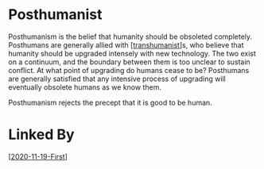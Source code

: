 # Posthumanist

Posthumanism is the belief that humanity should be obsoleted completely.  Posthumans are generally allied with [[transhumanist]]s, who believe that humanity should be upgraded intensely with new technology.  The two exist on a continuum, and the boundary between them is too unclear to sustain conflict.  At what point of upgrading do humans cease to be?  Posthumans are generally satisfied that any intensive process of upgrading will eventually obsolete humans as we know them.

Posthumanism rejects the precept that it is good to be human.

# Linked By
[[2020-11-19-First]]

[//begin]: # "Autogenerated link references for markdown compatibility"
[transhumanist]: transhumanist "Transhumanist"
[2020-11-19-first]: 2020-11-19-First "2020-11-19-First"
[//end]: # "Autogenerated link references"